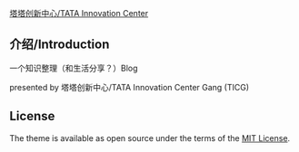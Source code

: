 [塔塔创新中心/TATA Innovation Center](https://tata-innovation-center.github.io)

## 介绍/Introduction

一个知识整理（和生活分享？）Blog

presented by 塔塔创新中心/TATA Innovation Center Gang (TICG)

## License

The theme is available as open source under the terms of the [MIT License](http://opensource.org/licenses/MIT).
